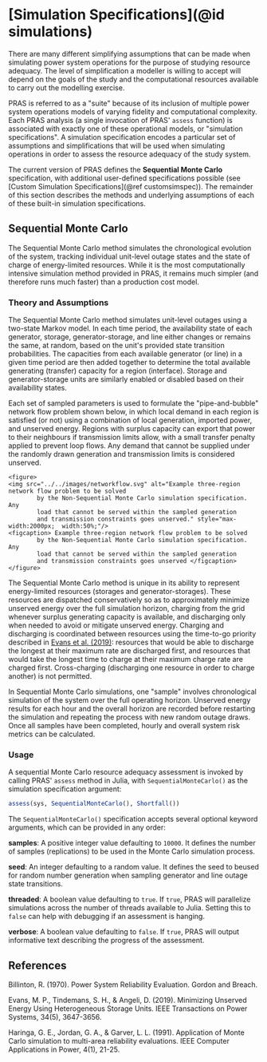 # [Simulation Specifications](@id simulations)

There are many different simplifying assumptions that can be made when
simulating power system operations for the purpose of studying resource
adequacy. The level of simplification a modeller is willing to accept
will depend on the goals of the study and the computational resources
available to carry out the modelling exercise.

PRAS is referred to as a "suite" because of its inclusion of multiple power
system operations models of varying fidelity and computational complexity.
Each PRAS analysis (a single invocation of PRAS' `assess` function) is associated with exactly one of these
operational models, or "simulation specifications". A simulation specification
encodes a particular set of assumptions and simplifications that will be used
when simulating operations in order to assess the resource adequacy of the
study system.

The current version of PRAS defines the **Sequential Monte Carlo** specification,
with additional user-defined specifications possible (see [Custom Simulation Specifications](@ref customsimspec)). The remainder of this
section describes the methods and underlying assumptions of each of these
built-in simulation specifications.

## Sequential Monte Carlo

The Sequential Monte Carlo method simulates the chronological evolution of the system, tracking individual unit-level outage states and the state of charge of energy-limited resources. While it is the most computationally intensive simulation method provided in PRAS, it remains much simpler (and therefore runs much faster) than a production cost model.

### Theory and Assumptions

The Sequential Monte Carlo method simulates unit-level outages using a two-state Markov model. In each time period, the availability state of each generator, storage, generator-storage, and line either changes or remains the same, at random, based on the unit's provided state transition probabilities. The capacities from each available generator (or line) in a given time period are then added together to determine the total available generating (transfer) capacity for a region (interface). Storage and generator-storage units are similarly enabled or disabled based on their availability states.

Each set of sampled parameters is used to formulate the "pipe-and-bubble" network flow problem shown below, in which local demand in each region is satisfied (or not) using a combination of local generation, imported power, and unserved energy. Regions with surplus capacity can export that power to their neighbours if transmission limits allow, with a small transfer penalty applied to prevent loop flows. Any demand that cannot be supplied under the randomly drawn generation and transmission limits is considered unserved.

```@raw html
<figure>
<img src="../../images/networkflow.svg" alt="Example three-region network flow problem to be solved
        by the Non-Sequential Monte Carlo simulation specification. Any
        load that cannot be served within the sampled generation
        and transmission constraints goes unserved." style="max-width:2000px;  width:50%;"/>
<figcaption> Example three-region network flow problem to be solved
        by the Non-Sequential Monte Carlo simulation specification. Any
        load that cannot be served within the sampled generation
        and transmission constraints goes unserved </figcaption>
</figure>
```

The Sequential Monte Carlo method is unique in its ability to represent energy-limited resources (storages and generator-storages). These resources are dispatched conservatively so as to approximately minimize unserved energy over the full simulation horizon, charging from the grid whenever surplus generating capacity is available, and discharging only when needed to avoid or mitigate unserved energy. Charging and discharging is coordinated between resources using the time-to-go priority described in [Evans et al. (2019)](#references): resources that would be able to discharge the longest at their maximum rate are discharged first, and resources that would take the longest time to charge at their maximum charge rate are charged first. Cross-charging (discharging one resource in order to charge another) is not permitted.

In Sequential Monte Carlo simulations, one "sample" involves chronological simulation of the system over the full operating horizon. Unserved energy results for each hour and the overall horizon are recorded before restarting the simulation and repeating the process with new random outage draws. Once all samples have been completed, hourly and overall system risk metrics can be calculated.

### Usage

A sequential Monte Carlo resource adequacy assessment is invoked by calling PRAS' `assess` method in Julia, with `SequentialMonteCarlo()` as the simulation specification argument:

```julia
assess(sys, SequentialMonteCarlo(), Shortfall())
```

The `SequentialMonteCarlo()` specification accepts several optional keyword arguments, which can be provided in any order:

**samples**: A positive integer value defaulting to `10000`. It defines the number of samples (replications) to be used in the Monte Carlo simulation process.

**seed**: An integer defaulting to a random value. It defines the seed to beused for random number generation when sampling generator and line outage state transitions.

**threaded**: A boolean value defaulting to `true`. If `true`, PRAS will parallelize simulations across the number of threads available to Julia. Setting this to `false` can help with debugging if an assessment is hanging.

**verbose**: A boolean value defaulting to `false`. If `true`,
PRAS will output informative text describing the progress of the assessment.

## References

Billinton, R. (1970). Power System Reliability Evaluation. Gordon and Breach.

Evans, M. P., Tindemans, S. H., & Angeli, D. (2019). Minimizing Unserved Energy Using Heterogeneous Storage Units. IEEE Transactions on Power Systems, 34(5), 3647-3656.

Haringa, G. E., Jordan, G. A., & Garver, L. L. (1991). Application of Monte Carlo simulation to multi-area reliability evaluations. IEEE Computer Applications in Power, 4(1), 21-25.
